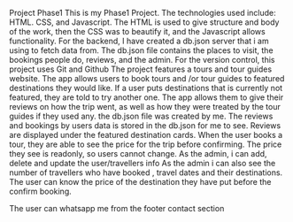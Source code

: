 

Project Phase1
This is my Phase1 Project.
The technologies used include: HTML. CSS, and Javascript.
The HTML is used to give structure and body of the work, then the CSS was to beautify it, and the Javascript allows functionality.
For the backend, I have created a db.json server that i am using to fetch data from.
The db.json file contains the places to visit, the bookings people do, reviews, and the admin.
For the version control, this project uses Git and Github
The project features a tours and tour guides website.
The app allows users to book tours and /or tour guides to featured destinations they would like.
If a user puts destinations that is currently not featured, they are told to try another one. 
The app allows them to give their reviews on how the trip went, as well as how they were treated by the tour guides if they used any. 
the db.json file was created by me.
The reviews and bookings by users data is stored in the db.json for me to see. Reviews are displayed under the featured destination cards. 
When the user books a tour, they are able to see the price for the trip before confirming.
The price they see is readonly, so users cannot change.
As the admin, i can add, delete and update the user/travellers info
As the admin i can also see the number of travellers who have booked , travel dates and their destinations.
The user can know the price of the destination they have put before the confirm booking.

The user can whatsapp me from the footer contact section
